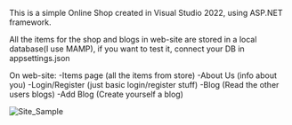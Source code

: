 This is a simple Online Shop created in Visual Studio 2022, using ASP.NET framework.

All the items for the shop and blogs in web-site are stored in a local database(I use MAMP), if you want to test it, connect your DB in appsettings.json

On web-site:
  -Items page (all the items from store)
  -About Us (info about you)
  -Login/Register (just basic login/register stuff)
  -Blog (Read the other users blogs)
  -Add Blog (Create yourself a blog)

![Site_Sample](https://github.com/Vovbl4/OnlineShop/assets/146021097/5cc126ce-6683-4be2-bf04-2c0509ac8e05)
